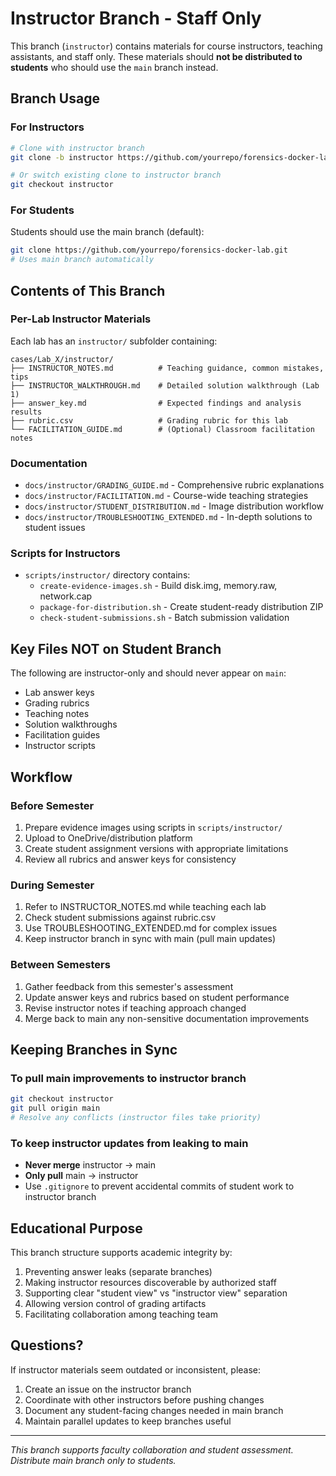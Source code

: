 # Instructor Branch - Staff Only

This branch (`instructor`) contains materials for course instructors, teaching assistants, and staff only. These materials should **not be distributed to students** who should use the `main` branch instead.

## Branch Usage

### For Instructors
```bash
# Clone with instructor branch
git clone -b instructor https://github.com/yourrepo/forensics-docker-lab.git

# Or switch existing clone to instructor branch
git checkout instructor
```

### For Students
Students should use the main branch (default):
```bash
git clone https://github.com/yourrepo/forensics-docker-lab.git
# Uses main branch automatically
```

## Contents of This Branch

### Per-Lab Instructor Materials
Each lab has an `instructor/` subfolder containing:

```
cases/Lab_X/instructor/
├── INSTRUCTOR_NOTES.md          # Teaching guidance, common mistakes, tips
├── INSTRUCTOR_WALKTHROUGH.md    # Detailed solution walkthrough (Lab 1)
├── answer_key.md                # Expected findings and analysis results
├── rubric.csv                   # Grading rubric for this lab
└── FACILITATION_GUIDE.md        # (Optional) Classroom facilitation notes
```

### Documentation
- `docs/instructor/GRADING_GUIDE.md` - Comprehensive rubric explanations
- `docs/instructor/FACILITATION.md` - Course-wide teaching strategies
- `docs/instructor/STUDENT_DISTRIBUTION.md` - Image distribution workflow
- `docs/instructor/TROUBLESHOOTING_EXTENDED.md` - In-depth solutions to student issues

### Scripts for Instructors
- `scripts/instructor/` directory contains:
  - `create-evidence-images.sh` - Build disk.img, memory.raw, network.cap
  - `package-for-distribution.sh` - Create student-ready distribution ZIP
  - `check-student-submissions.sh` - Batch submission validation

## Key Files NOT on Student Branch

The following are instructor-only and should never appear on `main`:
- Lab answer keys
- Grading rubrics
- Teaching notes
- Solution walkthroughs
- Facilitation guides
- Instructor scripts

## Workflow

### Before Semester
1. Prepare evidence images using scripts in `scripts/instructor/`
2. Upload to OneDrive/distribution platform
3. Create student assignment versions with appropriate limitations
4. Review all rubrics and answer keys for consistency

### During Semester
1. Refer to INSTRUCTOR_NOTES.md while teaching each lab
2. Check student submissions against rubric.csv
3. Use TROUBLESHOOTING_EXTENDED.md for complex issues
4. Keep instructor branch in sync with main (pull main updates)

### Between Semesters
1. Gather feedback from this semester's assessment
2. Update answer keys and rubrics based on student performance
3. Revise instructor notes if teaching approach changed
4. Merge back to main any non-sensitive documentation improvements

## Keeping Branches in Sync

### To pull main improvements to instructor branch
```bash
git checkout instructor
git pull origin main
# Resolve any conflicts (instructor files take priority)
```

### To keep instructor updates from leaking to main
- **Never merge** instructor → main
- **Only pull** main → instructor
- Use `.gitignore` to prevent accidental commits of student work to instructor branch

## Educational Purpose

This branch structure supports academic integrity by:
1. Preventing answer leaks (separate branches)
2. Making instructor resources discoverable by authorized staff
3. Supporting clear "student view" vs "instructor view" separation
4. Allowing version control of grading artifacts
5. Facilitating collaboration among teaching team

## Questions?

If instructor materials seem outdated or inconsistent, please:
1. Create an issue on the instructor branch
2. Coordinate with other instructors before pushing changes
3. Document any student-facing changes needed in main branch
4. Maintain parallel updates to keep branches useful

---

*This branch supports faculty collaboration and student assessment. Distribute main branch only to students.*
